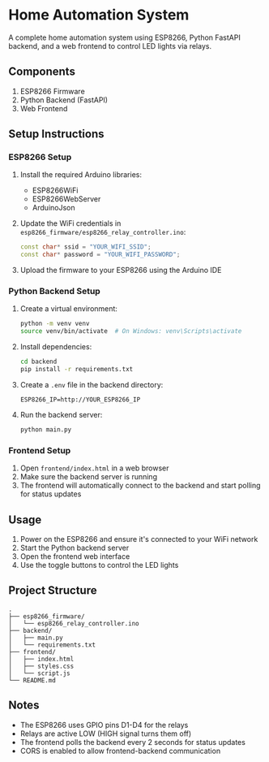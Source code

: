# Home Automation System

A complete home automation system using ESP8266, Python FastAPI backend, and a web frontend to control LED lights via relays.

## Components

1. ESP8266 Firmware
2. Python Backend (FastAPI)
3. Web Frontend

## Setup Instructions

### ESP8266 Setup

1. Install the required Arduino libraries:
   - ESP8266WiFi
   - ESP8266WebServer
   - ArduinoJson

2. Update the WiFi credentials in `esp8266_firmware/esp8266_relay_controller.ino`:
   ```cpp
   const char* ssid = "YOUR_WIFI_SSID";
   const char* password = "YOUR_WIFI_PASSWORD";
   ```

3. Upload the firmware to your ESP8266 using the Arduino IDE

### Python Backend Setup

1. Create a virtual environment:
   ```bash
   python -m venv venv
   source venv/bin/activate  # On Windows: venv\Scripts\activate
   ```

2. Install dependencies:
   ```bash
   cd backend
   pip install -r requirements.txt
   ```

3. Create a `.env` file in the backend directory:
   ```
   ESP8266_IP=http://YOUR_ESP8266_IP
   ```

4. Run the backend server:
   ```bash
   python main.py
   ```

### Frontend Setup

1. Open `frontend/index.html` in a web browser
2. Make sure the backend server is running
3. The frontend will automatically connect to the backend and start polling for status updates

## Usage

1. Power on the ESP8266 and ensure it's connected to your WiFi network
2. Start the Python backend server
3. Open the frontend web interface
4. Use the toggle buttons to control the LED lights

## Project Structure

```
.
├── esp8266_firmware/
│   └── esp8266_relay_controller.ino
├── backend/
│   ├── main.py
│   └── requirements.txt
├── frontend/
│   ├── index.html
│   ├── styles.css
│   └── script.js
└── README.md
```

## Notes

- The ESP8266 uses GPIO pins D1-D4 for the relays
- Relays are active LOW (HIGH signal turns them off)
- The frontend polls the backend every 2 seconds for status updates
- CORS is enabled to allow frontend-backend communication 